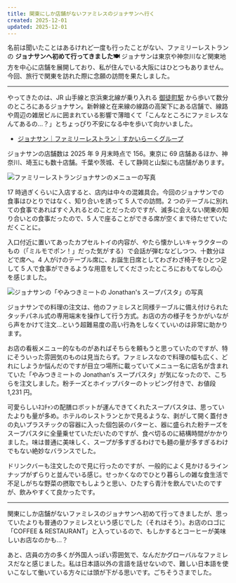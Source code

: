 ```yaml
---
title: 関東にしか店舗がないファミレスのジョナサンへ行く
created: 2025-12-01
updated: 2025-12-01
---
```


名前は聞いたことはあるけれど一度も行ったことがない、ファミリーレストランの **ジョナサンへ初めて行ってきました🍽** ジョナサンは東京や神奈川など関東地方を中心に店舗を展開しており、私が住んでいる大阪にはひとつもありません。今回、旅行で関東を訪れた際に念願の訪問を果たしました。

---

やってきたのは、JR 山手線と京浜東北線が乗り入れる [御徒町駅](https://www.jreast.co.jp/estation/station/info.aspx?StationCd=355) から歩いて数分のところにあるジョナサン。新幹線と在来線の線路の高架下にある店舗で、線路や周辺の雑居ビルに囲まれている影響で薄暗くて「こんなところにファミレスなんてあるの…？」とちょっぴり不安になる中を歩いて向かいました。

- [ジョナサン｜ファミリーレストラン｜すかいらーくグループ](https://www.skylark.co.jp/jonathan/index.html)

ジョナサンの店舗数は 2025 年 9 月末時点で 156。東京に 69 店舗あるほか、神奈川、埼玉にも数十店舗。千葉や茨城、そして静岡と山梨にも店舗があります。

![ファミリーレストランジョナサンのメニューの写真](3b5f47e1-3ac9-496d-7389-78c036cfa000)

17 時過ぎくらいに入店すると、店内は中々の混雑具合。今回のジョナサンでの食事はひとりではなく、知り合いを誘って 5 人での訪問。2 つのテーブルに別れての食事であればすぐ入れるとのことだったのですが、滅多に会えない関東の知り合いとの食事だったので、5 人で座ることができる席が空くまで待たせていただくことに。

入口付近に置いてあったカプセルトイの内容が、やたら懐かしいキャラクターのもの（「ミルモでポン！」だった気がする）で会話が弾むなどしつつ、十数分ほどで席へ。4 人がけのテーブル席に、お誕生日席としてわざわざ椅子をひとつ足して 5 人で食事ができるような用意をしてくださったところにおもてなしの心を感じました。

![ジョナサンの「やみつきミートの Jonathan's スープパスタ」の写真](54000d79-8d7b-4d4d-0b3a-e374ce8b9e00)

ジョナサンでの料理の注文は、他のファミレスと同様テーブルに備え付けられたタッチパネル式の専用端末を操作して行う方式。お店の方の様子をうかがいながら声をかけて注文…という超難易度の高い行為をしなくていいのは非常に助かります。

お店の看板メニュー的なものがあればそちらを頼もうと思っていたのですが、特にそういった雰囲気のものは見当たらず。ファミレスなので料理の幅も広く、どれにしようか悩んだのですが目立つ場所に載っていてメニュー名に店名が含まれていた「やみつきミートの Jonathan's スープパスタ」が気になったので、こちらを注文しました。粉チーズとホイップバターのトッピング付きで、お値段 1,231 円。

可愛らしいﾈｺﾁｬﾝの配膳ロボットが運んできてくれたスープパスタは、思っていたよりも量が多め。ホテルのレストランとかで見るような、剥がして開く蓋付きの丸いプラスチックの容器に入った個包装のバターと、器に盛られた粉チーズをスープパスタに全量乗せていただいたのですが、食べ切るのに結構時間がかかりました。味は普通に美味しく、スープが多すぎるわけでも麺の量が多すぎるわけでもない絶妙なバランスでした。

ドリンクバーも注文したので見に行ったのですが、一般的によく見かけるラインナップがずらりと並んでいる感じ。せっかくなのでひとり暮らしの雑な食生活で不足しがちな野菜の摂取でもしようと思い、ひたすら青汁を飲んでいたのですが、飲みやすくて良かったです。

---

関東にしか店舗がないファミレスのジョナサンへ初めて行ってきましたが、思っていたよりも普通のファミレスという感じでした（それはそう）。お店のロゴに「COFFEE & RESTAURANT」と入っているので、もしかするとコーヒーが美味しいお店なのかも…？

あと、店員の方の多くが外国人っぽい雰囲気で、なんだかグローバルなファミレスだなと感じました。私は日本語以外の言語を話せないので、難しい日本語を使いこなして働いている方々には頭が下がる思いです。ごちそうさまでした。
